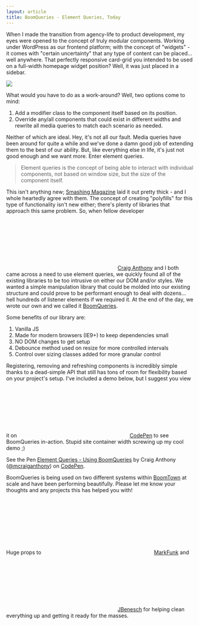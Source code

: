 ```yaml
---
layout: article
title: BoomQueries - Element Queries, Today
---
```


When I made the transition from agency-life to product development, my eyes were opened to the concept of truly modular components. Working under WordPress as our frontend platform; with the concept of "widgets" - it comes with "certain uncertainty" that any type of content can be placed... well anywhere. That perfectly responsive card-grid you intended to be used on a full-width homepage widget position? Well, it was just placed in a sidebar.

<div class="uk-text-center"><img src="http://media.giphy.com/media/Zo9ACzmJgoqRy/giphy.gif"></div>

What would you have to do as a work-around? Well, two options come to mind:

1. Add a modifier class to the component itself based on its position.
1. Override any/all components that could exist in different widths and rewrite all media queries to match each scenario as needed.

Neither of which are ideal. Hey, it's not all our fault. Media queries have been around for quite a while and we've done a damn good job of extending them to the best of our ability. But, like everything else in life, it's just not good enough and we want more. Enter element queries.

> Element queries is the concept of being able to interact with individual components, not based on window size, but the size of the component itself.

This isn't anything new; [Smashing Magazine](http://www.smashingmagazine.com/2013/06/25/media-queries-are-not-the-answer-element-query-polyfill/) laid it out pretty thick - and I whole heartedly agree with them. The concept of creating "polyfills" for this type of functionality isn't new either; there's plenty of libraries that approach this same problem. So, when fellow developer [<svg class="bt-icon"><use xlink:href="#twitter" /></svg>Craig Anthony](https://twitter.com/craig_anthony) and I both came across a need to use element queries, we quickly found all of the existing libraries to be too intrusive on either our DOM and/or styles. We wanted a simple manipulation library that could be molded into our existing structure and could prove to be performant enough to deal with dozens... hell hundreds of listener elements if we required it. At the end of the day, we wrote our own and we called it [BoomQueries](https://github.com/BoomTownROI/boomqueries).

Some benefits of our library are:

1. Vanilla JS
1. Made for modern browsers (IE9+) to keep dependencies small
1. NO DOM changes to get setup
1. Debounce method used on resize for more controlled intervals
1. Control over sizing classes added for more granular control

Registering, removing and refreshing components is incredibly simple thanks to a dead-simple API that still has tons of room for flexibility based on your project's setup. I've included a demo below, but I suggest you view it on [<svg class="bt-icon"><use xlink:href="#codepen" /></svg>CodePen](http://codepen.io/mcraiganthony/pen/ZYGxBV/) to see BoomQueries in-action. Stupid site container width screwing up my cool demo ;)

<p data-height="406" data-theme-id="0" data-slug-hash="ZYGxBV" data-default-tab="result" data-user="mcraiganthony" class='codepen'>See the Pen <a href='http://codepen.io/mcraiganthony/pen/ZYGxBV/'>Element Queries - Using BoomQueries</a> by Craig Anthony (<a href='http://codepen.io/mcraiganthony'>@mcraiganthony</a>) on <a href='http://codepen.io'>CodePen</a>.</p>
<script async src="//assets.codepen.io/assets/embed/ei.js"></script>

BoomQueries is being used on two different systems within [BoomTown](http://www.boomtownroi.com) at scale and have been performing beautifully. Please let me know your thoughts and any projects this has helped you with!

Huge props to [<svg class="bt-icon"><use xlink:href="#twitter" /></svg>MarkFunk](https://twitter.com/markfunk) and [<svg class="bt-icon"><use xlink:href="#twitter" /></svg>JBenesch](https://twitter.com/jbenesch) for helping clean everything up and getting it ready for the masses.